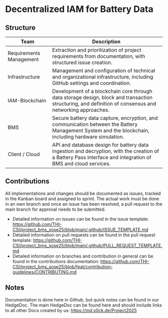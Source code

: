 # Decentralized IAM for Battery Data

## Structure

| Team | Description |
| - | - |
| Requirements Management | Extraction and prioritization of project requirements from documentation, with structured issue creation.  |
| Infrastructure | Management and configuration of technical and organizational infrastructure, including GitHub settings and coordination. |
| IAM-Blockchain | Development of a blockchain core through data storage design, block and transaction structuring, and definition of consensus and networking approaches. |
| BMS | Secure battery data capture, encryption, and communication between the Battery Management System and the blockchain, including hardware simulation. |
| Client / Cloud | API and database design for battery data ingestion and decryption, with the creation of a Battery Pass interface and integration of BMS and cloud services. |

## Contributions
All implementations and changes should be documented as issues, tracked in the Kanban board and assigned to sprint. The actual work must be done in an own branch and once an issue has been resolved, a pull request to the main branch for approval needs to be submitted. 
- Detailed information on issues can be found in the issue template: https://github.com/THI-CSI/project_bms_sose25/blob/main/.github/ISSUE_TEMPLATE.md
- Detailed information on pull requests can be found in the pull request template: https://github.com/THI-CSI/project_bms_sose25/blob/main/.github/PULL_REQUEST_TEMPLATE.md
- Detailed information on branches and contribution in general can be found in the contributions documentation: https://github.com/THI-CSI/project_bms_sose25/blob/feat/contribution-guidelines/CONTRIBUTING.md

## Notes
Documentation is done here in Github, but quick notes can be found in our HedgeDoc. The main HedgeDoc can be found here and should include links to all other Docs created by us: https://md.s0ck.de/Project2025


